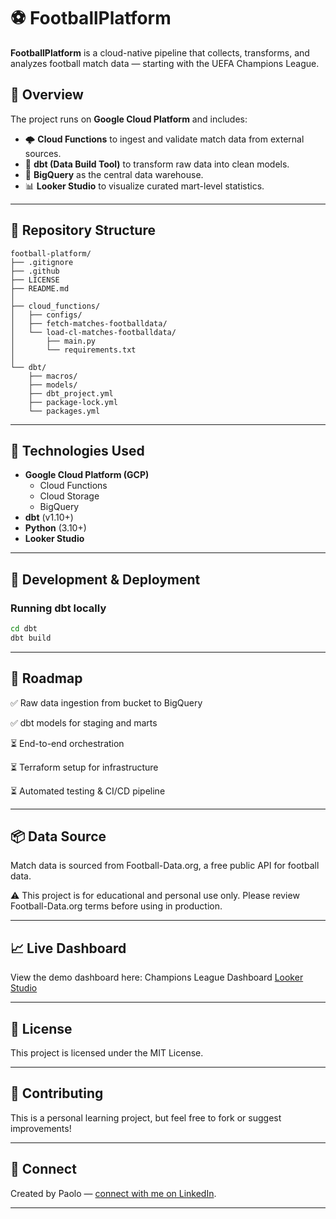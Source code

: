 # ⚽ FootballPlatform

**FootballPlatform** is a cloud-native pipeline that collects, transforms, and analyzes football match data — starting with the UEFA Champions League.

## 🚀 Overview

The project runs on **Google Cloud Platform** and includes:

- 🌩️ **Cloud Functions** to ingest and validate match data from external sources.
- 🧱 **dbt (Data Build Tool)** to transform raw data into clean models.
- 🧠 **BigQuery** as the central data warehouse.
- 📊 **Looker Studio** to visualize curated mart-level statistics.

---

## 📂 Repository Structure
```
football-platform/  
├── .gitignore
├── .github  
├── LICENSE  
├── README.md  
│  
├── cloud_functions/  
│   ├── configs/  
│   ├── fetch-matches-footballdata/  
│   └── load-cl-matches-footballdata/
│       ├── main.py   
│       └── requirements.txt  
│  
└── dbt/  
    ├── macros/  
    ├── models/  
    ├── dbt_project.yml  
    ├── package-lock.yml  
    └── packages.yml  
```
---

## 🔧 Technologies Used

- **Google Cloud Platform (GCP)**
  - Cloud Functions
  - Cloud Storage
  - BigQuery
- **dbt** (v1.10+)
- **Python** (3.10+)
- **Looker Studio**

---

## 🧪 Development & Deployment

### Running dbt locally

```bash
cd dbt
dbt build
```
---

## 📅 Roadmap

✅ Raw data ingestion from bucket to BigQuery

✅ dbt models for staging and marts

⏳ End-to-end orchestration

⏳ Terraform setup for infrastructure

⏳ Automated testing & CI/CD pipeline

---

## 📦 Data Source

Match data is sourced from Football-Data.org, a free public API for football data.

⚠️ This project is for educational and personal use only. Please review Football-Data.org terms before using in production.

---

## 📈 Live Dashboard

View the demo dashboard here: Champions League Dashboard [Looker Studio](https://lookerstudio.google.com/s/vnXW0_9aQtI)

---

## 📄 License

This project is licensed under the MIT License.

---

## 🙌 Contributing

This is a personal learning project, but feel free to fork or suggest improvements!

---

## 🔗 Connect

Created by Paolo — [connect with me on LinkedIn](https://www.linkedin.com/in/paolo-magni-091731112/).

---
